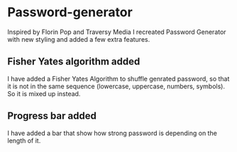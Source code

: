 # Password-generator

Inspired by Florin Pop and Traversy Media I recreated Password Generator with new styling and added a few extra features.


## Fisher Yates algorithm added

I have added a Fisher Yates Algorithm to shuffle genrated password, so that it is not in the same sequence (lowercase, uppercase, numbers, symbols). So it is mixed up instead.

## Progress bar added

I have added a bar that show how strong password is depending on the length of it.

